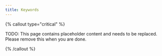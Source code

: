 ```yaml
---
title: Keywords
---
```




{% callout type="critical" %}

TODO: This page contains placeholder content and needs to be replaced. Please remove this when you are done.

{% /callout %}
